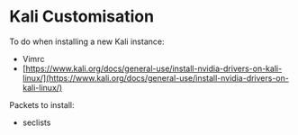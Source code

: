 # Kali Customisation

To do when installing a new Kali instance:

* Vimrc
* [https://www.kali.org/docs/general-use/install-nvidia-drivers-on-kali-linux/](https://www.kali.org/docs/general-use/install-nvidia-drivers-on-kali-linux/)

Packets to install:

* seclists

